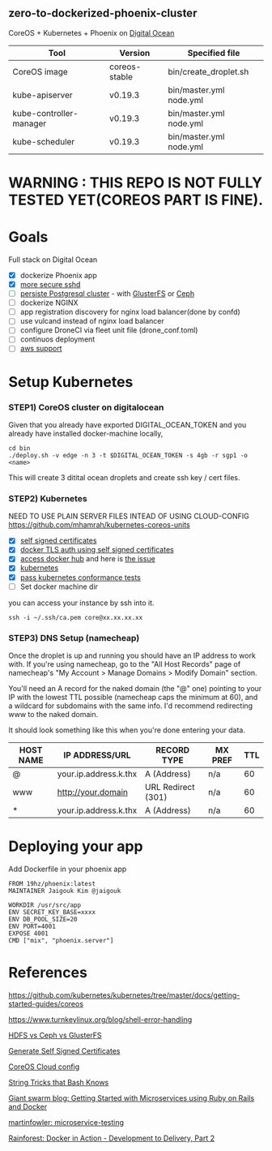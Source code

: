 zero-to-dockerized-phoenix-cluster
----------------------------------

CoreOS + Kubernetes + Phoenix on [Digital Ocean](https://www.digitalocean.com/?refcode=842fc3e1bfa6)

| Tool | Version | Specified file |
| --- | --- |  --- |
| CoreOS image | coreos-stable | bin/create_droplet.sh |
| kube-apiserver | v0.19.3 | bin/master.yml node.yml |
| kube-controller-manager | v0.19.3 | bin/master.yml node.yml |
| kube-scheduler | v0.19.3 | bin/master.yml node.yml |

# WARNING : THIS REPO IS NOT FULLY TESTED YET(COREOS PART IS FINE).

# Goals

Full stack on Digital Ocean

- [x] dockerize Phoenix app
- [x] [more secure sshd](https://stribika.github.io/2015/01/04/secure-secure-shell.html)
- [ ] [persiste Postgresql cluster](http://www.livewyer.com/blog/2015/10/02/kubernetes-exciting-experimental-features) - with [GlusterFS](https://github.com/rootfs/kubernetes/tree/wip-gluster/examples/glusterfs) or [Ceph](https://github.com/rootfs/docker-ceph)
- [ ] dockerize NGINX
- [ ] app registration discovery for nginx load balancer(done by confd)
- [ ] use vulcand instead of nginx load balancer
- [ ] configure DroneCI via fleet unit file (drone_conf.toml)
- [ ] continuos deployment
- [ ] [aws support](http://docs.deis.io/en/latest/installing_deis/aws/)

# Setup Kubernetes

### STEP1) CoreOS cluster on digitalocean

Given that you already have exported DIGITAL_OCEAN_TOKEN
and you already have installed docker-machine locally,

```
cd bin
./deploy.sh -v edge -n 3 -t $DIGITAL_OCEAN_TOKEN -s 4gb -r sgp1 -o <name>

```

This will create 3 ditital ocean droplets 
and create ssh key / cert files. 

### STEP2) Kubernetes

NEED TO USE PLAIN SERVER FILES INTEAD OF USING CLOUD-CONFIG 
https://github.com/mhamrah/kubernetes-coreos-units

- [x] [self signed certificates](https://coreos.com/os/docs/latest/generate-self-signed-certificates.html)
- [x] [docker TLS auth using self signed certificates](https://coreos.com/os/docs/latest/customizing-docker.html)
- [x] [access docker hub](https://coreos.com/os/docs/latest/registry-authentication.html) and here is [the issue](https://github.com/coreos/bugs/issues/820)
- [x] [kubernetes](http://www.livewyer.com/blog/2015/05/20/deploying-kubernetes-digitalocean)
- [x] [pass kubernetes conformance tests](https://coreos.com/kubernetes/docs/latest/conformance-tests.html)
- [ ] Set docker machine dir

you can access your instance by ssh into it.

```
ssh -i ~/.ssh/ca.pem core@xx.xx.xx.xx
```

### STEP3) DNS Setup (namecheap)

Once the droplet is up and running you should have an IP address to work with. If you're using namecheap, go to the "All Host Records" page of namecheap's "My Account > Manage Domains > Modify Domain" section.

You'll need an A record for the naked domain (the "@" one) pointing to your IP with the lowest TTL possible (namecheap caps the minimum at 60), and a wildcard for subdomains with the same info. I'd recommend redirecting www to the naked domain.

It should look something like this when you're done entering your data.

| HOST NAME | IP ADDRESS/URL | RECORD TYPE | MX PREF | TTL |
| --- | --- | --- | --- | --- |
| @ | your.ip.address.k.thx | A (Address) | n/a | 60 |
| www | http://your.domain | URL Redirect (301) | n/a | 60 |
| * | your.ip.address.k.thx | A (Address) | n/a | 60 |

# Deploying your app

Add Dockerfile in your phoenix app

```
FROM 19hz/phoenix:latest
MAINTAINER Jaigouk Kim @jaigouk

WORKDIR /usr/src/app
ENV SECRET_KEY_BASE=xxxx
ENV DB_POOL_SIZE=20
ENV PORT=4001
EXPOSE 4001
CMD ["mix", "phoenix.server"]
```

# References

https://github.com/kubernetes/kubernetes/tree/master/docs/getting-started-guides/coreos

https://www.turnkeylinux.org/blog/shell-error-handling

[HDFS vs Ceph vs GlusterFS](http://iopscience.iop.org/article/10.1088/1742-6596/513/4/042014/pdf)

[Generate Self Signed Certificates](https://coreos.com/os/docs/latest/generate-self-signed-certificates.html)

[CoreOS Cloud config](https://github.com/coreos/coreos-cloudinit/blob/master/Documentation/cloud-config.md#users)

[String Tricks that Bash Knows](http://spin.atomicobject.com/2014/02/16/bash-string-maniuplation/)

[Giant swarm blog: Getting Started with Microservices using Ruby on Rails and Docker](http://blog.giantswarm.io/getting-started-with-microservices-using-ruby-on-rails-and-docker)

[martinfowler: microservice-testing](http://martinfowler.com/articles/microservice-testing/)

[Rainforest: Docker in Action - Development to Delivery, Part 2](https://blog.rainforestqa.com/2014-12-08-docker-in-action-from-deployment-to-delivery-part-2-continuous-integration/)
